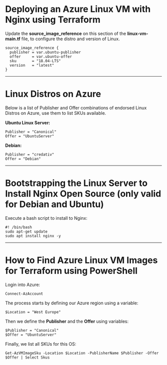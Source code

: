 # Deploying an Azure Linux VM with Nginx using Terraform

Update the **source_image_reference** on this section of the **linux-vm-main.tf** file, to configure the distro and version of Linux.

```
source_image_reference {
  publisher = var.ubuntu-publisher
  offer     = var.ubuntu-offer
  sku       = "18.04-LTS" 
  version   = "latest"
}
```

---

# Linux Distros on Azure

Below is a list of Publisher and Offer combinations of endorsed Linux Distros on Azure, use them to list SKUs available.

**Ubuntu Linux Server:**

```
Publisher = "Canonical"
Offer = "UbuntuServer"
```

**Debian:**

```
Publisher = "credativ"
Offer = "Debian"
```

---

# Bootstrapping the Linux Server to Install Nginx Open Source (only valid for Debian and Ubuntu)

Execute a bash script to install to Nginx:

```
#! /bin/bash
sudo apt-get update
sudo apt install nginx -y
```

----

# How to Find Azure Linux VM Images for Terraform using PowerShell

Login into Azure: 

```
Connect-AzAccount
```

The process starts by defining our Azure region using a variable:

```
$Location = "West Europe"
```

Then we define the **Publisher** and the **Offer** using variables: 

```
$Publisher = "Canonical"
$Offer = "UbuntuServer"
```

Finally, we list all SKUs for this OS:

```
Get-AzVMImageSku -Location $Location -PublisherName $Publisher -Offer $Offer | Select Skus
```
